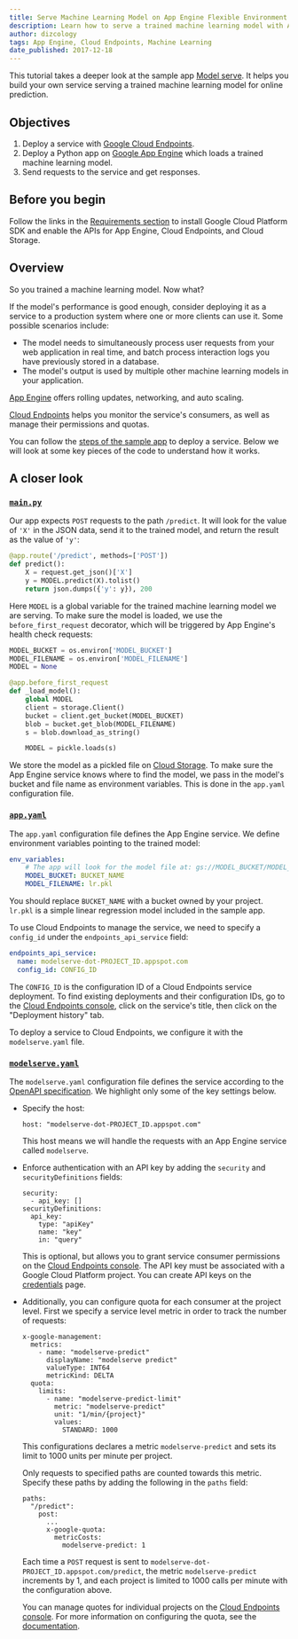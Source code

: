 ```yaml
---
title: Serve Machine Learning Model on App Engine Flexible Environment
description: Learn how to serve a trained machine learning model with App Engine flexible environment.
author: dizcology
tags: App Engine, Cloud Endpoints, Machine Learning
date_published: 2017-12-18
---
```

This tutorial takes a deeper look at the sample app [Model serve][modelserve].
It helps you build your own service serving a trained machine learning model for
online prediction.

## Objectives

1.  Deploy a service with [Google Cloud Endpoints][endpoints].
1.  Deploy a Python app on [Google App Engine][appengine] which loads a trained
    machine learning model.
1.  Send requests to the service and get responses.

## Before you begin

Follow the links in the [Requirements section][requirements] to install Google
Cloud Platform SDK and enable the APIs for App Engine, Cloud Endpoints, and
Cloud Storage.

## Overview

So you trained a machine learning model. Now what?

If the model's performance is good enough, consider deploying it as a service to
a production system where one or more clients can use it. Some possible
scenarios include:

- The model needs to simultaneously process user requests from your web
  application in real time, and batch process interaction logs you have
  previously stored in a database.
- The model's output is used by multiple other machine learning models in your
  application.

[App Engine][appengine] offers rolling updates, networking, and auto scaling.

[Cloud Endpoints][endpoints] helps you monitor the service's consumers, as well
as manage their permissions and quotas.

You can follow the [steps of the sample app][steps] to deploy a service. Below
we will look at some key pieces of the code to understand how it works.

## A closer look

### [`main.py`][main.py]

Our app expects `POST` requests to the path `/predict`.  It will look for the
value of `'X'` in the JSON data, send it to the trained model, and return the
result as the value of `'y'`:

```python
@app.route('/predict', methods=['POST'])
def predict():
    X = request.get_json()['X']
    y = MODEL.predict(X).tolist()
    return json.dumps({'y': y}), 200
```

Here `MODEL` is a global variable for the trained machine learning model we are
serving.  To make sure the model is loaded, we use the `before_first_request`
decorator, which will be triggered by App Engine's health check requests:

```python
MODEL_BUCKET = os.environ['MODEL_BUCKET']
MODEL_FILENAME = os.environ['MODEL_FILENAME']
MODEL = None

@app.before_first_request
def _load_model():
    global MODEL
    client = storage.Client()
    bucket = client.get_bucket(MODEL_BUCKET)
    blob = bucket.get_blob(MODEL_FILENAME)
    s = blob.download_as_string()

    MODEL = pickle.loads(s)
```

We store the model as a pickled file on [Cloud Storage][storage]. To make sure
the App Engine service knows where to find the model, we pass in the model's
bucket and file name as environment variables.  This is done in the `app.yaml`
configuration file.


### [`app.yaml`][app.yaml]

The `app.yaml` configuration file defines the App Engine service. We define
environment variables pointing to the trained model:

```yaml
env_variables:
    # The app will look for the model file at: gs://MODEL_BUCKET/MODEL_FILENAME
    MODEL_BUCKET: BUCKET_NAME
    MODEL_FILENAME: lr.pkl
```

You should replace `BUCKET_NAME` with a bucket owned by your project. `lr.pkl`
is a simple linear regression model included in the sample app.

To use Cloud Endpoints to manage the service, we need to specify a `config_id`
under the `endpoints_api_service` field:

```yaml
endpoints_api_service:
  name: modelserve-dot-PROJECT_ID.appspot.com
  config_id: CONFIG_ID
```

The `CONFIG_ID` is the configuration ID of a Cloud Endpoints service deployment.
To find existing deployments and their configuration IDs, go to the
[Cloud Endpoints console][endpoints], click on the service's title, then click
on the "Deployment history" tab.

To deploy a service to Cloud Endpoints, we configure it with the
`modelserve.yaml` file.

### [`modelserve.yaml`][modelserve.yaml]

The `modelserve.yaml` configuration file defines the service according to the
[OpenAPI specification][openapi]. We highlight only some of the key settings
below.

- Specify the host:

      host: "modelserve-dot-PROJECT_ID.appspot.com"

  This host means we will handle the requests with an App Engine service called
  `modelserve`.

- Enforce authentication with an API key by adding the `security` and
  `securityDefinitions` fields:

      security:
        - api_key: []
      securityDefinitions:
        api_key:
          type: "apiKey"
          name: "key"
          in: "query"

  This is optional, but allows you to grant service consumer permissions on the
  [Cloud Endpoints console][endpoints]. The API key must be associated with a
  Google Cloud Platform project. You can create API keys on the
  [credentials][credentials] page.

- Additionally, you can configure quota for each consumer at the project level.
  First we specify a service level metric in order to track the number of
  requests:

      x-google-management:
        metrics:
          - name: "modelserve-predict"
            displayName: "modelserve predict"
            valueType: INT64
            metricKind: DELTA
        quota:
          limits:
            - name: "modelserve-predict-limit"
              metric: "modelserve-predict"
              unit: "1/min/{project}"
              values:
                STANDARD: 1000

  This configurations declares a metric `modelserve-predict` and sets its limit
  to 1000 units per minute per project.

  Only requests to specified paths are counted towards this metric. Specify
  these paths by adding the following in the `paths` field:

      paths:
        "/predict":
          post:
            ...
            x-google-quota:
              metricCosts:
                modelserve-predict: 1

  Each time a `POST` request is sent to
  `modelserve-dot-PROJECT_ID.appspot.com/predict`, the metric
  `modelserve-predict` increments by 1, and each project is limited to 1000
  calls per minute with the configuration above.

  You can manage quotes for individual projects on the
  [Cloud Endpoints console][endpoints]. For more information on configuring the
  quota, see the [documentation][quota_docs].

[modelserve]: https://github.com/GoogleCloudPlatform/ml-on-gcp/tree/master/sklearn/gae_serve
[requirements]: https://github.com/GoogleCloudPlatform/ml-on-gcp/tree/master/sklearn/gae_serve#requirements
[steps]: https://github.com/GoogleCloudPlatform/ml-on-gcp/tree/master/sklearn/gae_serve#steps
[modelserve.yaml]: https://github.com/GoogleCloudPlatform/ml-on-gcp/blob/master/sklearn/gae_serve/modelserve.yaml
[app.yaml]: https://github.com/GoogleCloudPlatform/ml-on-gcp/blob/master/sklearn/gae_serve/app.yaml
[main.py]: https://github.com/GoogleCloudPlatform/ml-on-gcp/blob/master/sklearn/gae_serve/main.py
[lr.pkl]: https://github.com/GoogleCloudPlatform/ml-on-gcp/blob/master/sklearn/gae_serve/lr.pkl

[appengine]: https://cloud.google.com/appengine/
[endpoints]: https://cloud.google.com/endpoints/
[storage]: https://cloud.google.com/storage/
[credentials]: https://cloud.google.com/apis/credentials
[quota_docs]: https://cloud.google.com/endpoints/docs/openapi/quotas-configure

[openapi]: https://github.com/OAI/OpenAPI-Specification/blob/master/versions/2.0.md
